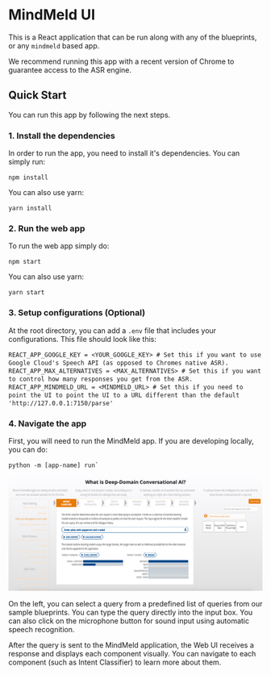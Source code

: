 # MindMeld UI

This is a React application that can be run along with any of the blueprints, or any `mindmeld` based app.

We recommend running this app with a recent version of Chrome to guarantee access to the ASR engine.

## Quick Start

You can run this app by following the next steps.

### 1. Install the dependencies

In order to run the app, you need to install it's dependencies. You can simply run:

```
npm install
```

You can also use yarn:

```
yarn install
```

### 2. Run the web app

To run the web app simply do:

```
npm start
```

You can also use yarn:

```
yarn start
```

### 3. Setup configurations (Optional)

At the root directory, you can add a `.env` file that includes your configurations. This file should look like this:

```
REACT_APP_GOOGLE_KEY = <YOUR_GOOGLE_KEY> # Set this if you want to use Google Cloud's Speech API (as opposed to Chromes native ASR).
REACT_APP_MAX_ALTERNATIVES = <MAX_ALTERNATIVES> # Set this if you want to control how many responses you get from the ASR.
REACT_APP_MINDMELD_URL = <MINDMELD_URL> # Set this if you need to point the UI to point the UI to a URL different than the default 'http://127.0.0.1:7150/parse'
```

### 4. Navigate the app
First, you will need to run the MindMeld app. If you are developing locally, you can do:

```
python -m [app-name] run`
```

![MindMeld UI](mindmeld_ui.png)

On the left, you can select a query from a predefined list of queries from our sample blueprints. You can type the query directly into the input box. You can also click on the microphone button for sound input using automatic speech recognition.

After the query is sent to the MindMeld application, the Web UI receives a response and displays each component visually. You can navigate to each component (such as Intent Classifier) to learn more about them.
